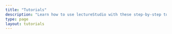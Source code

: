 ```yaml
---
title: "Tutorials"
description: "Learn how to use lectureStudio with these step-by-step tutorials and guides."
type: page
layout: tutorials
---
```

